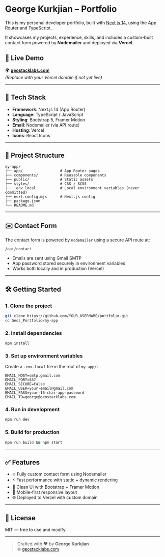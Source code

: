 # George Kurkjian – Portfolio

This is my personal developer portfolio, built with [Next.js 14](https://nextjs.org/), using the App Router and TypeScript.

It showcases my projects, experience, skills, and includes a custom-built contact form powered by **Nodemailer** and deployed via **Vercel**.

## 🔗 Live Demo

🌍 **[geostacklabs.com](https://geostacklabs.com)**  
_(Replace with your Vercel domain if not yet live)_

---

## 🚀 Tech Stack

- **Framework**: Next.js 14 (App Router)
- **Language**: TypeScript / JavaScript
- **Styling**: Bootstrap 5, Framer Motion
- **Email**: Nodemailer (via API route)
- **Hosting**: Vercel
- **Icons**: React Icons

---

## 📂 Project Structure

```
my-app/
├── app/                 # App Router pages
├── components/          # Reusable components
├── public/              # Static assets
├── styles/              # CSS / SCSS
├── .env.local           # Local environment variables (never committed)
├── next.config.mjs      # Next.js config
├── package.json
└── README.md
```

---

## ✉️ Contact Form

The contact form is powered by `nodemailer` using a secure API route at:

```
/api/contact
```

- Emails are sent using Gmail SMTP
- App password stored securely in environment variables
- Works both locally and in production (Vercel)

---

## 🛠️ Getting Started

### 1. Clone the project

```bash
git clone https://github.com/YOUR_USERNAME/portfolio.git
cd Geos_Portfolio/my-app
```

### 2. Install dependencies

```bash
npm install
```

### 3. Set up environment variables

Create a `.env.local` file in the root of `my-app/`:

```env
EMAIL_HOST=smtp.gmail.com
EMAIL_PORT=587
EMAIL_SECURE=false
EMAIL_USER=your-email@gmail.com
EMAIL_PASS=your-16-char-app-password
EMAIL_TO=george@geostacklabs.com
```

### 4. Run in development

```bash
npm run dev
```

### 5. Build for production

```bash
npm run build && npm start
```

---

## ✅ Features

- 🔥 Fully custom contact form using Nodemailer
- ⚡ Fast performance with static + dynamic rendering
- 🎨 Clean UI with Bootstrap + Framer Motion
- 📱 Mobile-first responsive layout
- 🌐 Deployed to Vercel with custom domain

---

## 📄 License

MIT — free to use and modify.

---

> Crafted with ❤️ by **George Kurkjian**  
> 🌐 [geostacklabs.com](https://geostacklabs.com)
